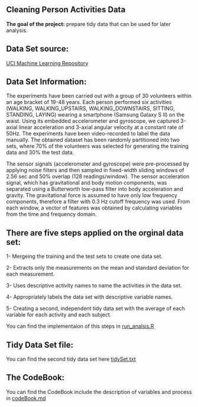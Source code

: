 ## Cleaning Person Activities Data

**The goal of the project:** prepare tidy data that can be used for later analysis.

## Data Set source: 
[UCI Machine Learning Repository](http://archive.ics.uci.edu/ml/datasets/Human+Activity+Recognition+Using+Smartphones)


## Data Set Information:
The experiments have been carried out with a group of 30 volunteers within an age bracket of 19-48 years. Each person performed six activities (WALKING, WALKING_UPSTAIRS, WALKING_DOWNSTAIRS, SITTING, STANDING, LAYING) wearing a smartphone (Samsung Galaxy S II) on the waist. Using its embedded accelerometer and gyroscope, we captured 3-axial linear acceleration and 3-axial angular velocity at a constant rate of 50Hz. The experiments have been video-recorded to label the data manually. The obtained dataset has been randomly partitioned into two sets, where 70% of the volunteers was selected for generating the training data and 30% the test data.

The sensor signals (accelerometer and gyroscope) were pre-processed by applying noise filters and then sampled in fixed-width sliding windows of 2.56 sec and 50% overlap (128 readings/window). The sensor acceleration signal, which has gravitational and body motion components, was separated using a Butterworth low-pass filter into body acceleration and gravity. The gravitational force is assumed to have only low frequency components, therefore a filter with 0.3 Hz cutoff frequency was used. From each window, a vector of features was obtained by calculating variables from the time and frequency domain.

## There are five steps applied on the orginal data set:

1- Mergeing the training and the test sets to create one data set.

2- Extracts only the measurements on the mean and standard deviation for each measurement.

3- Uses descriptive activity names to name the activities in the data set.

4- Appropriately labels the data set with descriptive variable names.

5- Creating a second, independent tidy data set with the average of each variable for each activity and each subject.

You can find the implementaion of this steps in [run_analsis.R](https://github.com/DoaaElbanna/Data-Science-Projects/blob/master/05_CleaningPersonActivitiesData/run_analysis.R)

## Tidy Data Set file:

You can find the second tidy data set here [tidySet.txt](https://github.com/DoaaElbanna/Data-Science-Projects/blob/master/05_CleaningPersonActivitiesData/tidySet.txt)

## The CodeBook:

You can find the CodeBook include the description of variables and process in [codeBook.md](https://github.com/DoaaElbanna/Data-Science-Projects/blob/master/05_CleaningPersonActivitiesData/codebook_tidySet.pdf)
